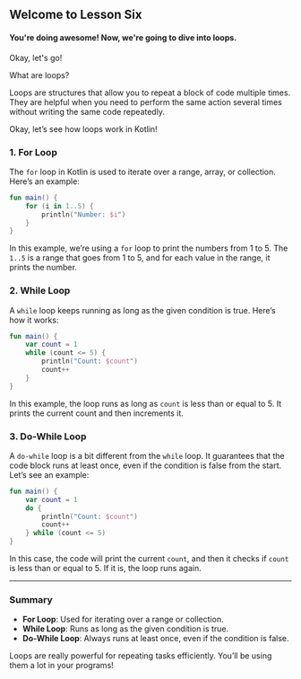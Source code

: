 
## Welcome to Lesson Six

#### You're doing awesome! Now, we're going to dive into loops.

Okay, let's go!

What are loops?

Loops are structures that allow you to repeat a block of code multiple times. They are helpful when you need to perform the same action several times without writing the same code repeatedly.

Okay, let’s see how loops work in Kotlin!

### 1. **For Loop**

The `for` loop in Kotlin is used to iterate over a range, array, or collection. Here’s an example:

```kotlin
fun main() {
    for (i in 1..5) {
        println("Number: $i")
    }
}
```

In this example, we’re using a `for` loop to print the numbers from 1 to 5. The `1..5` is a range that goes from 1 to 5, and for each value in the range, it prints the number.

### 2. **While Loop**

A `while` loop keeps running as long as the given condition is true. Here’s how it works:

```kotlin
fun main() {
    var count = 1
    while (count <= 5) {
        println("Count: $count")
        count++
    }
}
```

In this example, the loop runs as long as `count` is less than or equal to 5. It prints the current count and then increments it.

### 3. **Do-While Loop**

A `do-while` loop is a bit different from the `while` loop. It guarantees that the code block runs at least once, even if the condition is false from the start. Let’s see an example:

```kotlin
fun main() {
    var count = 1
    do {
        println("Count: $count")
        count++
    } while (count <= 5)
}
```

In this case, the code will print the current `count`, and then it checks if `count` is less than or equal to 5. If it is, the loop runs again.

---

### Summary

- **For Loop**: Used for iterating over a range or collection.
- **While Loop**: Runs as long as the given condition is true.
- **Do-While Loop**: Always runs at least once, even if the condition is false.

Loops are really powerful for repeating tasks efficiently. You’ll be using them a lot in your programs!

